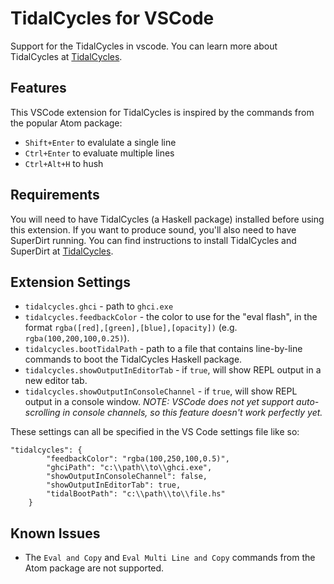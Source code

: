 # TidalCycles for VSCode

Support for the TidalCycles in vscode. You can learn more about
TidalCycles at [TidalCycles](https://tidalcycles.org).

## Features

This VSCode extension for TidalCycles is inspired by the commands from the popular Atom package:

- `Shift+Enter` to evalulate a single line
- `Ctrl+Enter` to evaluate multiple lines
- `Ctrl+Alt+H` to hush

## Requirements

You will need to have TidalCycles (a Haskell package) installed before
using this extension. If you want to produce sound, you'll also
need to have SuperDirt running. You can find instructions to install
TidalCycles and SuperDirt at [TidalCycles](https://tidalcycles.org).

## Extension Settings

* `tidalcycles.ghci` - path to `ghci.exe`
* `tidalcycles.feedbackColor` - the color to use for the "eval flash", 
    in the format `rgba([red],[green],[blue],[opacity])` (e.g. `rgba(100,200,100,0.25)`).
* `tidalcycles.bootTidalPath` - path to a file that contains line-by-line commands to boot the TidalCycles Haskell package.
* `tidalcycles.showOutputInEditorTab` - if `true`, will show REPL output in a new editor tab.
* `tidalcycles.showOutputInConsoleChannel` - if `true`, will show REPL output in a console window. *NOTE: VSCode does not yet support auto-scrolling in console channels, so this feature doesn't work perfectly yet.*

These settings can all be specified in the VS Code settings file like so:

```
"tidalcycles": {
        "feedbackColor": "rgba(100,250,100,0.5)",
        "ghciPath": "c:\\path\\to\\ghci.exe",
        "showOutputInConsoleChannel": false,
        "showOutputInEditorTab": true,
        "tidalBootPath": "c:\\path\\to\\file.hs"
    }
```

## Known Issues

- The `Eval and Copy` and `Eval Multi Line and Copy` commands from the Atom package are not supported.

